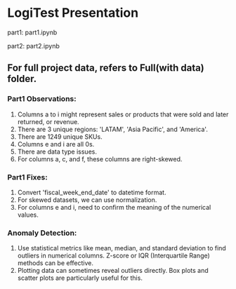 # LogiTest Presentation

part1: part1.ipynb

part2: part2.ipynb

## For full project data, refers to Full(with data) folder. 

### Part1 Observations: 

1. Columns a to i might represent sales or products that were sold and later returned, or revenue.
2. There are 3 unique regions: 'LATAM', 'Asia Pacific', and 'America'.
3. There are 1249 unique SKUs.
4. Columns e and i are all 0s.
5. There are data type issues.
6. For columns a, c, and f, these columns are right-skewed.

### Part1 Fixes:

1. Convert 'fiscal_week_end_date' to datetime format.
2. For skewed datasets, we can use normalization.
3. For columns e and i, need to confirm the meaning of the numerical values.

### Anomaly Detection:

1. Use statistical metrics like mean, median, and standard deviation to find outliers in numerical columns. Z-score or IQR (Interquartile Range) methods can be effective.
2. Plotting data can sometimes reveal outliers directly. Box plots and scatter plots are particularly useful for this.


